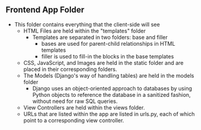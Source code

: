 ## Frontend App Folder
- This folder contains everything that the client-side will see
  - HTML Files are held within the "templates" folder
    - Templates are separated in two folders: base and filler
      - bases are used for parent-child relationships in HTML templates
      - filler is used to fill-in the blocks in the base templates
  - CSS, JavaScript, and Images are held in the static folder and are
    placed in their corresponding folders.
  - The Models (Django's way of handling tables) are held in the models folder
    - Django uses an object-oriented approach to databases by using Python
      objects to reference the database in a sanitized fashion, without need
      for raw SQL queries.
  - View Controllers are held within the views folder.
  - URLs that are listed within the app are listed in urls.py, each of which
    point to a corresponding view controller.
